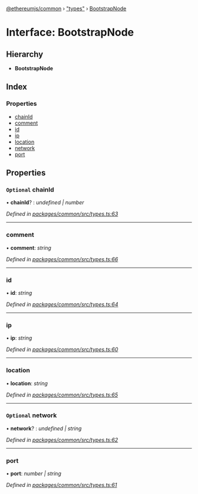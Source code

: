 [@ethereumjs/common](../README.md) › ["types"](../modules/_types_.md) › [BootstrapNode](_types_.bootstrapnode.md)

# Interface: BootstrapNode

## Hierarchy

* **BootstrapNode**

## Index

### Properties

* [chainId](_types_.bootstrapnode.md#optional-chainid)
* [comment](_types_.bootstrapnode.md#comment)
* [id](_types_.bootstrapnode.md#id)
* [ip](_types_.bootstrapnode.md#ip)
* [location](_types_.bootstrapnode.md#location)
* [network](_types_.bootstrapnode.md#optional-network)
* [port](_types_.bootstrapnode.md#port)

## Properties

### `Optional` chainId

• **chainId**? : *undefined | number*

*Defined in [packages/common/src/types.ts:63](https://github.com/ethereumjs/ethereumjs-vm/blob/master/packages/common/src/types.ts#L63)*

___

###  comment

• **comment**: *string*

*Defined in [packages/common/src/types.ts:66](https://github.com/ethereumjs/ethereumjs-vm/blob/master/packages/common/src/types.ts#L66)*

___

###  id

• **id**: *string*

*Defined in [packages/common/src/types.ts:64](https://github.com/ethereumjs/ethereumjs-vm/blob/master/packages/common/src/types.ts#L64)*

___

###  ip

• **ip**: *string*

*Defined in [packages/common/src/types.ts:60](https://github.com/ethereumjs/ethereumjs-vm/blob/master/packages/common/src/types.ts#L60)*

___

###  location

• **location**: *string*

*Defined in [packages/common/src/types.ts:65](https://github.com/ethereumjs/ethereumjs-vm/blob/master/packages/common/src/types.ts#L65)*

___

### `Optional` network

• **network**? : *undefined | string*

*Defined in [packages/common/src/types.ts:62](https://github.com/ethereumjs/ethereumjs-vm/blob/master/packages/common/src/types.ts#L62)*

___

###  port

• **port**: *number | string*

*Defined in [packages/common/src/types.ts:61](https://github.com/ethereumjs/ethereumjs-vm/blob/master/packages/common/src/types.ts#L61)*
